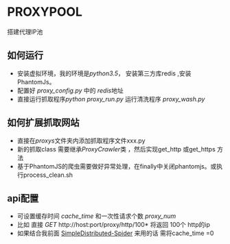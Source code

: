 # PROXYPOOL
搭建代理IP池

## 如何运行
- 安装虚拟环境，我的环境是*python3.5*， 安装第三方库redis ,安装PhantomJs。
- 配置好 *proxy_config.py* 中的 *redis*地址 
- 直接运行抓取程序*python  proxy_run.py* 运行清洗程序 *proxy_wash.py*

## 如何扩展抓取网站
- 直接在*proxys*文件夹内添加抓取程序文件xxx.py
- 新的抓取class 需要继承*ProxyCrawler*类 ，然后实现get_http 或get_https 方法 
- 基于PhantomJS的爬虫需要做好异常处理，在finally中关闭phantomjs。或执行process_clean.sh

## api配置
-  可设置缓存时间 *cache_time*  和一次性请求个数 *proxy_num* 
-  比如 直接 *GET* http://host:port/proxy/http/100* 将返回 100个 http的ip
-  如果结合我前面 [SimpleDistributed-Spider](https://github.com/summerlove66/SimpleDistributed-Spider) 来用的话
需将cache_time =0 


